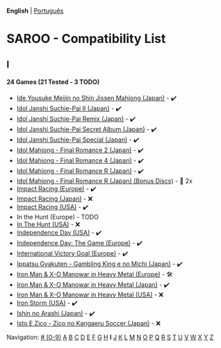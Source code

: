 **English** | [Português](../pt-br/I.md)

# SAROO - Compatibility List

## I

#### 24 Games (21 Tested - 3 TODO)

- [Ide Yousuke Meijin no Shin Jissen Mahjong (Japan)](../../../Regions/Retails/Japan/T-1208G/01/README.md) - :heavy_check_mark:
- [Idol Janshi Suchie-Pai II (Japan)](../../../Regions/Retails/Japan/T-5705G/01/README.md) - :heavy_check_mark:
- [Idol Janshi Suchie-Pai Remix (Japan)](../../../Regions/Retails/Japan/T-5704G/01/README.md) - :heavy_check_mark:
- [Idol Janshi Suchie-Pai Secret Album (Japan)](../../../Regions/Retails/Japan/T-5717G/01/README.md) - :heavy_check_mark:
- [Idol Janshi Suchie-Pai Special (Japan)](../../../Regions/Retails/Japan/T-5701G/01/README.md) - :heavy_check_mark:
- [Idol Mahjong - Final Romance 2 (Japan)](../../../Regions/Retails/Japan/T-16702G/01/README.md) - :heavy_check_mark:
- [Idol Mahjong - Final Romance 4 (Japan)](../../../Regions/Retails/Japan/T-3003G/01/README.md) - :heavy_check_mark:
- [Idol Mahjong - Final Romance R (Japan)](../../../Regions/Retails/Japan/T-16703G/01/README.md) - :heavy_check_mark:
- [Idol Mahjong - Final Romance R (Japan) (Bonus Discs)](../../../Regions/Retails/Japan/T-16705G/README.md) - :minidisc: 2x
- [Impact Racing (Europe)](../../../Regions/Retails/Europe/T-6010H-50/01/README.md) - :heavy_check_mark:
- [Impact Racing (Japan)](../../../Regions/Retails/Japan/T-7307G/01/README.md) - :x:
- [Impact Racing (USA)](../../../Regions/Retails/USA/T-8139H/01/README.md) - :heavy_check_mark:
- In the Hunt (Europe) - TODO
- [In The Hunt (USA)](../../../Regions/Retails/USA/T-10001G/01/README.md) - :x:
- [Independence Day (USA)](../../../Regions/Retails/USA/T-16104H/01/README.md) - :heavy_check_mark:
- [Independence Day: The Game (Europe)](../../../Regions/Retails/Europe/T-16104H/01/README.md) - :heavy_check_mark:
- [International Victory Goal (Europe)](../../../Regions/Retails/Europe/MK-81105/01/README.md) - :heavy_check_mark:
- [Ippatsu Gyakuten - Gambling King e no Michi (Japan)](../../../Regions/Retails/Japan/T-29602G/01/README.md) - :heavy_check_mark:
- [Iron Man & X-O Manowar in Heavy Metal (Europe)](../../../Regions/Retails/Europe/T-8119H-50/README.md) - :hammer_and_wrench:
- [Iron Man & X-O Manowar in Heavy Metal (Japan)](../../../Regions/Retails/Japan/T-8115G/01/README.md) - :heavy_check_mark:
- [Iron Man & X-O Manowar in Heavy Metal (USA)](../../../Regions/Retails/USA/T-8119H/01/README.md) - :x:
- [Iron Storm (USA)](../../../Regions/Retails/USA/T-12701H/01/README.md) - :heavy_check_mark:
- [Ishin no Arashi (Japan)](../../../Regions/Retails/Japan/T-7645G/01/README.md) - :heavy_check_mark:
- [Isto E Zico - Zico no Kangaeru Soccer (Japan)](../../../Regions/Retails/Japan/T-18802G/01/README.md) - :x:

Navigation:
[# (0-9)](./09.md) [A](./A.md) [B](./B.md) [C](./C.md) [D](./D.md) [E](./E.md) [F](./F.md) [G](./G.md) [H](./H.md) **I** [J](./J.md) [K](./K.md) [L](./L.md) [M](./M.md) [N](./N.md) [O](./O.md) [P](./P.md) [Q](./Q.md) [R](./R.md) [S](./S.md) [T](./T.md) [U](./U.md) [V](./V.md) [W](./W.md) [X](./X.md) [Y](./Y.md) [Z](./Z.md)

